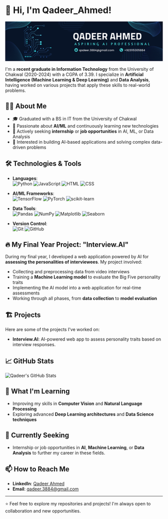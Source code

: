 # 👋 Hi, I'm Qadeer_Ahmed!

![Banner Image](https://github.com/qadeer884/qadeer884/blob/main/Navy%20Blue%20Geometric%20Technology%20LinkedIn%20Banner.png?raw=true)

I'm a **recent graduate in Information Technology** from the University of Chakwal (2020-2024) with a CGPA of 3.39. I specialize in **Artificial Intelligence (Machine Learning & Deep Learning)** and **Data Analysis**, having worked on various projects that apply these skills to real-world problems.

## 🧑‍💻 About Me
- 🎓 Graduated with a BS in IT from the University of Chakwal
- 🤖 Passionate about **AI/ML** and continuously learning new technologies
- 💼 Actively seeking **internship** or **job opportunities** in AI, ML, or Data Analysis
- 🚀 Interested in building AI-based applications and solving complex data-driven problems

## 🛠️ Technologies & Tools

- **Languages**:  
  ![Python](https://img.shields.io/badge/Python-3776AB?style=for-the-badge&logo=python&logoColor=white)
  ![JavaScript](https://img.shields.io/badge/JavaScript-F7DF1E?style=for-the-badge&logo=javascript&logoColor=black)
  ![HTML](https://img.shields.io/badge/HTML5-E34F26?style=for-the-badge&logo=html5&logoColor=white)
  ![CSS](https://img.shields.io/badge/CSS3-1572B6?style=for-the-badge&logo=css3&logoColor=white)

- **AI/ML Frameworks**:  
  ![TensorFlow](https://img.shields.io/badge/TensorFlow-FF6F00?style=for-the-badge&logo=tensorflow&logoColor=white)
  ![PyTorch](https://img.shields.io/badge/PyTorch-EE4C2C?style=for-the-badge&logo=pytorch&logoColor=white)
  ![scikit-learn](https://img.shields.io/badge/scikit--learn-F7931E?style=for-the-badge&logo=scikitlearn&logoColor=white)

- **Data Tools**:  
  ![Pandas](https://img.shields.io/badge/Pandas-150458?style=for-the-badge&logo=pandas&logoColor=white)
  ![NumPy](https://img.shields.io/badge/NumPy-013243?style=for-the-badge&logo=numpy&logoColor=white)
  ![Matplotlib](https://img.shields.io/badge/Matplotlib-007ACC?style=for-the-badge&logo=plotly&logoColor=white)
  ![Seaborn](https://img.shields.io/badge/Seaborn-2E9FFF?style=for-the-badge&logo=seaborn&logoColor=white)

- **Version Control**:  
  ![Git](https://img.shields.io/badge/Git-F05032?style=for-the-badge&logo=git&logoColor=white)
  ![GitHub](https://img.shields.io/badge/GitHub-181717?style=for-the-badge&logo=github&logoColor=white)


## 🔥 My Final Year Project: "Interview.AI"
During my final year, I developed a web application powered by AI for **assessing the personalities of interviewees**. My project involved:
- Collecting and preprocessing data from video interviews
- Training a **Machine Learning model** to evaluate the Big Five personality traits
- Implementing the AI model into a web application for real-time assessments
- Working through all phases, from **data collection** to **model evaluation**

## 🏗️ Projects
Here are some of the projects I've worked on:
- **Interview.AI**: AI-powered web app to assess personality traits based on interview responses.

## 📈 GitHub Stats
![Qadeer's GitHub Stats](https://github-readme-stats.vercel.app/api?username=qadeer884&show_icons=true&theme=radical)

## 🌱 What I'm Learning
- Improving my skills in **Computer Vision** and **Natural Language Processing**
- Exploring advanced **Deep Learning architectures** and **Data Science techniques**

## 💼 Currently Seeking
- Internship or job opportunities in **AI**, **Machine Learning**, or **Data Analysis** to further my career in these fields.

## 📫 How to Reach Me
- **LinkedIn**: [Qadeer Ahmed](https://www.linkedin.com/in/qadeer-ahmed-b891b62a4/)
- **Email**: qadeer.3884@gmail.com

---

⭐️ Feel free to explore my repositories and projects! I'm always open to collaboration and new opportunities.

